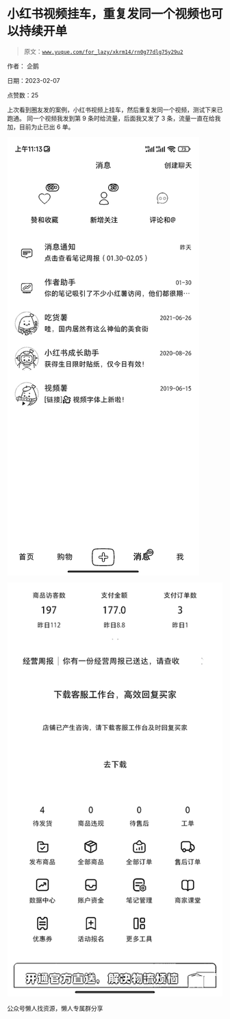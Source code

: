 # 小红书视频挂车，重复发同一个视频也可以持续开单

> 原文：[`www.yuque.com/for_lazy/xkrm14/rn0g77dlg75y29u2`](https://www.yuque.com/for_lazy/xkrm14/rn0g77dlg75y29u2)



作者： 企鹅



日期：2023-02-07



点赞数：25



上次看到圈友发的案例，小红书视频上挂车，然后重复发同一个视频，测试下来已跑通。 同一个视频我发到第 9 条时给流量，后面我又发了 3 条，流量一直在给我加，目前为止已出 6 单。



![](img/b634bc14adba1deb0be9a6d106a117f0.png)  

![](img/2ea2de5cacf725a0ac06ee09a0bd1146.png)  

公众号懒人找资源，懒人专属群分享

</ne-p></ne-p>